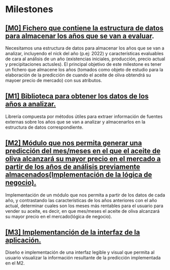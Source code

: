 # Milestones

## [[M0] Fichero que contiene la estructura de datos para almacenar  los años que se van a evaluar](https://github.com/joseantonio2001/OlivApp/milestone/5).
Necesitamos una estructura de datos para almacenar los años que se van a analizar, incluyendo el nick del año (p.ej: 2022) y características evaluables de cara al análisis de un año (existencias iniciales, producción, precio actual y precipitaciones actusles). El principal objetivo de este milestone es tener un fichero que almacene los años (tomados como objeto de estudio para la elaboración de la predicción de cuando el aceite de oliva obtendrá su mayoer precio de mercado) con sus atributos. 

## [[M1] Biblioteca para obtener los datos de los años a analizar.](https://github.com/joseantonio2001/OlivApp/milestone/6)
Librería compuesta por métodos útiles para extraer  información de fuentes externas sobre los años que se van a analizar  y almacenarlos en la estructura de datos correspondiente.	

## [[M2] Módulo que nos permita generar una predicción del mes/meses en el que el aceite de oliva alcanzará su mayor precio en el mercado a partir de los años de análisis previamente almacenados(Implementación de la lógica de negocio).](https://github.com/joseantonio2001/OlivApp/milestone/7)
Implementación de un módulo que nos permita a partir de los datos de cada año, y contrastando las características de los años anteriores con el año actual, determinar cuales son los meses más rentables para el usuario para vender su aceite, es decir, en que mes/meses el aceite de oliva alcanzará su mayor precio en el mercado(lógica de negocio).

## [[M3] Implementanción de la interfaz de la aplicación.](https://github.com/joseantonio2001/OlivApp/milestone/8)
Diseño e implementación de una interfaz legible y visual que permita al usuario visualizar la información resultante de la predicción implementada en el M2.
